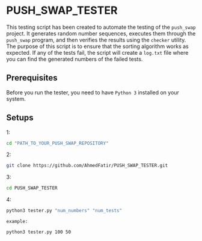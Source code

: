 # PUSH_SWAP_TESTER

This testing script has been created to automate the testing of the `push_swap` project.
It generates random number sequences, executes them through the `push_swap` program, and then verifies the results using the `checker` utility.
The purpose of this script is to ensure that the sorting algorithm works as expected.
If any of the tests fail, the script will create a `log.txt` file where you can find the generated numbers of the failed tests.

## Prerequisites

Before you run the tester, you need to have `Python 3` installed on your system.

## Setups
1:
```bash 
cd "PATH_TO_YOUR_PUSH_SWAP_REPOSITORY"
```
2:
```bash 
git clone https://github.com/AhmedFatir/PUSH_SWAP_TESTER.git
```
3:
```bash 
cd PUSH_SWAP_TESTER
```
4:
```bash
python3 tester.py "num_numbers" "num_tests" 
```
`example:`
```bash
python3 tester.py 100 50
```

